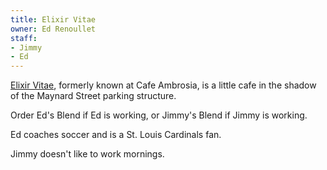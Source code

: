 ```yaml
---
title: Elixir Vitae
owner: Ed Renoullet
staff:
- Jimmy
- Ed
---
```

[Elixir Vitae](https://github.com/vielmetti/issuetracker/issues/8480),
formerly known at Cafe Ambrosia, is a little cafe in the shadow
of the Maynard Street parking structure.

Order Ed's Blend if Ed is working, or Jimmy's Blend if Jimmy is working.

Ed coaches soccer and is a St. Louis Cardinals fan.

Jimmy doesn't like to work mornings.
